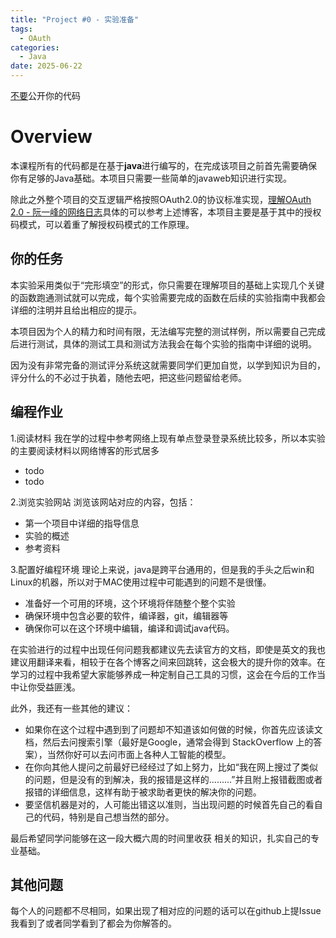 ```yaml
---
title: "Project #0 - 实验准备"
tags:
  - OAuth
categories:
  - Java
date: 2025-06-22
---
```

<p class="bg-danger text-white p-2 rounded">
    <i class="trigger fa fa-exclamation-triangle fa-lg"></i>
     <u>不要</u>公开你的代码
</p>

# Overview

本课程所有的代码都是在基于**java**进行编写的，在完成该项目之前首先需要确保你有足够的Java基础。本项目只需要一些简单的javaweb知识进行实现。

除此之外整个项目的交互逻辑严格按照OAuth2.0的协议标准实现，[理解OAuth 2.0 - 阮一峰的网络日志](https://www.ruanyifeng.com/blog/2014/05/oauth_2_0.html)具体的可以参考上述博客，本项目主要是基于其中的授权码模式，可以着重了解授权码模式的工作原理。

## 你的任务
本实验采用类似于“完形填空”的形式，你只需要在理解项目的基础上实现几个关键的函数跑通测试就可以完成，每个实验需要完成的函数在后续的实验指南中我都会详细的注明并且给出相应的提示。

本项目因为个人的精力和时间有限，无法编写完整的测试样例，所以需要自己完成后进行测试，具体的测试工具和测试方法我会在每个实验的指南中详细的说明。

因为没有非常完备的测试评分系统这就需要同学们更加自觉，以学到知识为目的，评分什么的不必过于执着，随他去吧，把这些问题留给老师。
## 编程作业

1.阅读材料
我在学的过程中参考网络上现有单点登录登录系统比较多，所以本实验的主要阅读材料以网络博客的形式居多
- todo
- todo

2.浏览实验网站
浏览该网站对应的内容，包括：
- 第一个项目中详细的指导信息
- 实验的概述
- 参考资料

3.配置好编程环境
理论上来说，java是跨平台通用的，但是我的手头之后win和Linux的机器，所以对于MAC使用过程中可能遇到的问题不是很懂。
- 准备好一个可用的环境，这个环境将伴随整个整个实验
- 确保环境中包含必要的软件，编译器，git，编辑器等
- 确保你可以在这个环境中编辑，编译和调试java代码。

在实验进行的过程中出现任何问题我都建议先去读官方的文档，即使是英文的我也建议用翻译来看，相较于在各个博客之间来回跳转，这会极大的提升你的效率。在学习的过程中我希望大家能够养成一种定制自己工具的习惯，这会在今后的工作当中让你受益匪浅。

此外，我还有一些其他的建议：
- 如果你在这个过程中遇到到了问题却不知道该如何做的时候，你首先应该读文档，然后去问搜索引擎（最好是Google，通常会得到 StackOverflow 上的答案），当然你好可以去问市面上各种人工智能的模型。
- 在你向其他人提问之前最好已经经过了如上努力，比如“我在网上搜过了类似的问题，但是没有的到解决，我的报错是这样的.........”并且附上报错截图或者报错的详细信息，这样有助于被求助者更快的解决你的问题。
- 要坚信机器是对的，人可能出错这以准则，当出现问题的时候首先自己的看自己的代码，特别是自己想当然的部分。

最后希望同学问能够在这一段大概六周的时间里收获  相关的知识，扎实自己的专业基础。




## 其他问题
每个人的问题都不尽相同，如果出现了相对应的问题的话可以在github上提Issue我看到了或者同学看到了都会为你解答的。




